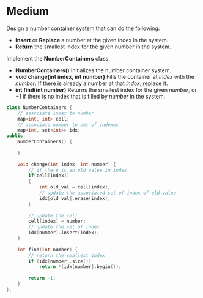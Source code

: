 # Medium

Design a number container system that can do the following:

- **Insert** or **Replace** a number at the given index in the system.
- **Return** the smallest index for the given number in the system.

Implement the **NumberContainers** class:

- **NumberContainers()** Initializes the number container system.
- **void change(int index, int number)** Fills the container at $index$ with the $number$. If there is already a number at that $index$, replace it.
- **int find(int number)** Returns the smallest index for the given $number$, or $-1$ if there is no index that is filled by $number$ in the system.

```cpp
class NumberContainers {
    // associate index to number
    map<int, int> cell;
    // associate number to set of indexes
    map<int, set<int>> idx;
public:
    NumberContainers() {
        
    }
    
    void change(int index, int number) {
        // if there is an old value in index
        if(cell[index])
        {
            int old_val = cell[index];
            // update the associated set of index of old value
            idx[old_val].erase(index);
        }
        
        // update the cell
        cell[index] = number;
        // update the set of index
        idx[number].insert(index);
    }
    
    int find(int number) {
        // return the smallest index
        if (idx[number].size())
            return *(idx[number].begin());
        
        return -1;
    }
};
```
